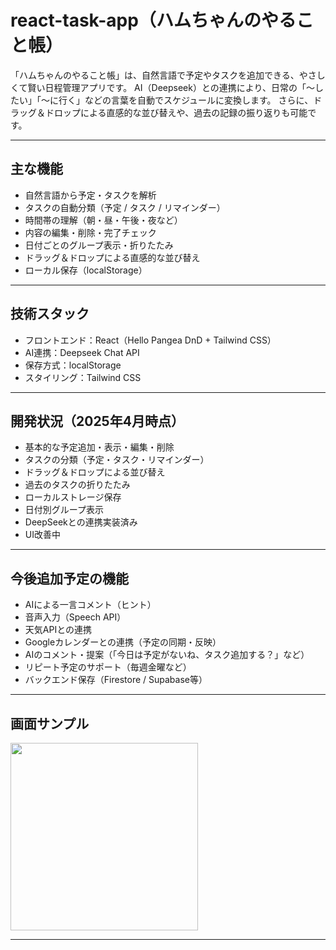 # react-task-app（ハムちゃんのやること帳）

「ハムちゃんのやること帳」は、自然言語で予定やタスクを追加できる、やさしくて賢い日程管理アプリです。 AI（Deepseek）との連携により、日常の「〜したい」「〜に行く」などの言葉を自動でスケジュールに変換します。 さらに、ドラッグ＆ドロップによる直感的な並び替えや、過去の記録の振り返りも可能です。

---

## 主な機能


- 自然言語から予定・タスクを解析
- タスクの自動分類（予定 / タスク / リマインダー）
- 時間帯の理解（朝・昼・午後・夜など）
- 内容の編集・削除・完了チェック
- 日付ごとのグループ表示・折りたたみ
- ドラッグ＆ドロップによる直感的な並び替え
- ローカル保存（localStorage）

---

## 技術スタック

- フロントエンド：React（Hello Pangea DnD + Tailwind CSS）
- AI連携：Deepseek Chat API
- 保存方式：localStorage
- スタイリング：Tailwind CSS

---

## 開発状況（2025年4月時点）

- 基本的な予定追加・表示・編集・削除
- タスクの分類（予定・タスク・リマインダー）
- ドラッグ＆ドロップによる並び替え
- 過去のタスクの折りたたみ
- ローカルストレージ保存
- 日付別グループ表示
- DeepSeekとの連携実装済み
- UI改善中

---

## 今後追加予定の機能

- AIによる一言コメント（ヒント）
- 音声入力（Speech API）
- 天気APIとの連携
- Googleカレンダーとの連携（予定の同期・反映）
- AIのコメント・提案（「今日は予定がないね、タスク追加する？」など）
- リピート予定のサポート（毎週金曜など）
- バックエンド保存（Firestore / Supabase等）

---

## 画面サンプル

<img src="https://github.com/user-attachments/assets/68bd45ae-02c8-4696-a444-34989ae3c25b" width="300">


---


